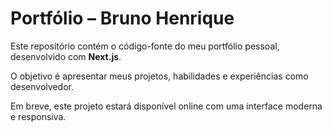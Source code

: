 # Portfólio – Bruno Henrique

Este repositório contém o código-fonte do meu portfólio pessoal, desenvolvido com **Next.js**.

O objetivo é apresentar meus projetos, habilidades e experiências como desenvolvedor.

Em breve, este projeto estará disponível online com uma interface moderna e responsiva.
